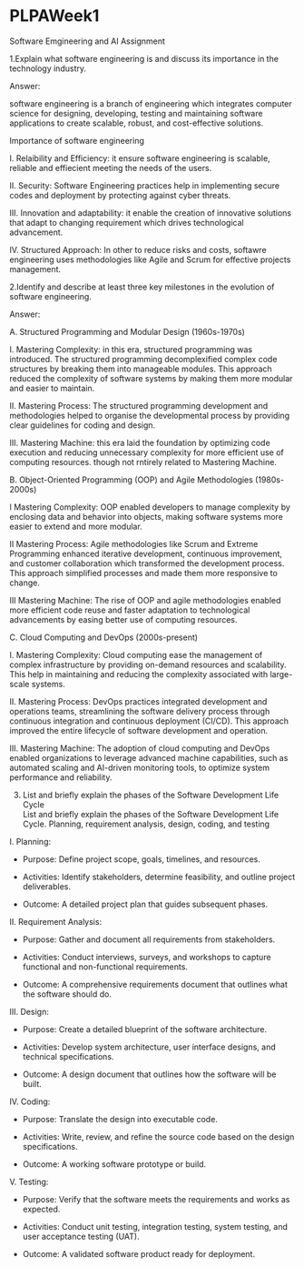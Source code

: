 # PLPAWeek1
Software Emgineering and AI Assignment

1.Explain what software engineering is and discuss its importance in the technology industry.

Answer: 

software engineering is a branch of engineering which integrates computer science for designing, developing, testing and maintaining software applications to create scalable, robust, and cost-effective solutions. 

Importance of software engineering 

I. Relaibility and Efficiency: it ensure software engineering is scalable, reliable and effiecient meeting the needs of the users.

II. Security: Software Engineering practices help in implementing secure codes and deployment by protecting against cyber threats.

III. Innovation and adaptability: it enable the creation of innovative solutions that adapt to changing requirement which drives technological advancement.

IV. Structured Approach: In other to reduce risks and costs, softawre engineering uses methodologies like Agile and Scrum for effective projects management.

2.Identify and describe at least three key milestones in the evolution of software engineering. 

Answer:

A. Structured Programming and Modular Design (1960s-1970s)

I. Mastering Complexity: in this era, structured programming was introduced. The structured programming decomplexified complex code structures by breaking them into manageable modules. This approach reduced the complexity of software systems by making them more modular and easier to maintain.

II. Mastering Process: The structured programming development and methodologies helped to organise the developmental process by providing clear guidelines for coding and design.

III. Mastering Machine: this era laid the foundation by optimizing code execution and reducing unnecessary complexity  for more efficient use of computing resources. though not rntirely related to Mastering Machine.

B. Object-Oriented Programming (OOP) and Agile Methodologies (1980s-2000s)

I Mastering Complexity: OOP enabled developers to manage complexity by enclosing data and behavior into objects, making software systems more easier to extend and more modular.

II Mastering Process: Agile methodologies like Scrum and Extreme Programming enhanced iterative development, continuous improvement, and customer collaboration which transformed the development process. This approach simplified processes and made them more responsive to change.

III Mastering Machine: The rise of OOP and agile methodologies enabled more efficient code reuse and faster adaptation to technological advancements by easing better use of computing resources.

C. Cloud Computing and DevOps (2000s-present)

I. Mastering Complexity: Cloud computing ease the management of complex infrastructure by providing on-demand resources and scalability. This help in maintaining and reducing the complexity associated with large-scale systems.

II. Mastering Process: DevOps practices integrated development and operations teams, streamlining the software delivery process through continuous integration and continuous deployment (CI/CD). This approach improved the entire lifecycle of software development and operation.

III. Mastering Machine: The adoption of cloud computing and DevOps enabled organizations to leverage advanced machine capabilities, such as automated scaling and AI-driven monitoring tools, to optimize system performance and reliability.

3. List and briefly explain the phases of the Software Development Life Cycle      
List and briefly explain the phases of the Software Development Life Cycle.
Planning, requirement analysis, design, coding, and testing

I. Planning:

* Purpose: Define project scope, goals, timelines, and resources.

* Activities: Identify stakeholders, determine feasibility, and outline project deliverables.

* Outcome: A detailed project plan that guides subsequent phases.

II. Requirement Analysis:

* Purpose: Gather and document all requirements from stakeholders.

* Activities: Conduct interviews, surveys, and workshops to capture functional and non-functional requirements.

* Outcome: A comprehensive requirements document that outlines what the software should do.

III. Design:

* Purpose: Create a detailed blueprint of the software architecture.

* Activities: Develop system architecture, user interface designs, and technical specifications.

* Outcome: A design document that outlines how the software will be built.

IV. Coding:

* Purpose: Translate the design into executable code.

* Activities: Write, review, and refine the source code based on the design specifications.

* Outcome: A working software prototype or build.

V. Testing:

* Purpose: Verify that the software meets the requirements and works as expected.

* Activities: Conduct unit testing, integration testing, system testing, and user acceptance testing (UAT).

* Outcome: A validated software product ready for deployment.
